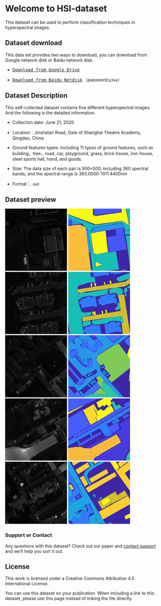 # Welcome to HSI-dataset

This dataset can be used to perform classification techniques in hyperspectral images.

## Dataset download

This data set provides two ways to download, you can download from Google network disk or Baidu network disk.

- [<kbd>Download from Google Drive</kbd>](https://drive.google.com/file/d/1h0itaEgT97Cn79PRw13V_mBOboH0c6YD/view?usp=sharing)

- [<kbd>Download from Baidu Netdisk</kbd>](https://pan.baidu.com/s/1igJl0pO_yVWlkV44ypW6nQ) （password:`p3xe`）

## Dataset Description

This self-collected dataset contains five different hyperspectral images. And the following is the detailed information.

- Collection date: June 21, 2020

- Location：Jinshatan Road, Gate of Shanghai Theatre Academy, Qingdao, China

- Ground features types: Including 11 types of ground features, such as building，tree，road, car, playground, grass, brick house, iron house, steel sports hall, hand, and goods.

- Size: The data size of each pair is 500×500, including 360 spectral bands, and the spectral range is 393.0000-1011.4400nm

- Format：`.mat`


## Dataset preview

![SC](https://raw.githubusercontent.com/zyx980824/HSI-dataset/main/preview/SC.png)

### Support or Contact

Any questions with this dataset? Check out our paper and [contact support](https://github.com/zyx980824/HSI-dataset) and we’ll help you sort it out.

## License

This work is licensed under a Creative Commons Attribution 4.0 International License.

You can use this dataset on your publication. When including a link to this dataset, please use this page instead of linking the file directly.


